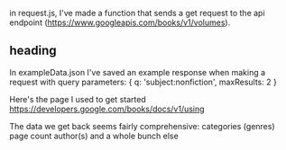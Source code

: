 
in request.js, I've made a function that sends a get request to the api endpoint (https://www.googleapis.com/books/v1/volumes). 

## heading
In exampleData.json I've saved an example response when making a request with query parameters:
{
    q: 'subject:nonfiction',
    maxResults: 2
}

Here's the page I used to get started
https://developers.google.com/books/docs/v1/using

The data we get back seems fairly comprehensive:
    categories (genres)
    page count
    author(s)
    and a whole bunch else